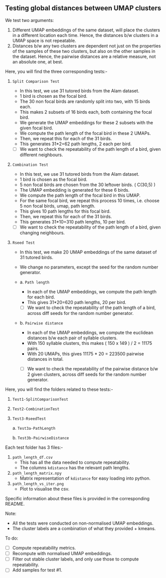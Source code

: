 ## Testing global distances between UMAP clusters

We test two arguments:

1. Different UMAP embeddings of the same dataset, will place the clusters in a different location each time. Hence, the distances b/w clusters in a UMAP space is not repeatable.
2. Distances b/w any two clusters are dependent not just on the properties of the samples of these two clusters, but also on the other samples in the dataset. Hence, the pairwise distances are a relative measure, not an absolute one, at best.

Here, you will find the three corresponding tests:-

1. `Split Comparison Test`

	- In this test, we use 31 tutored birds from the Alam dataset.
	- 1 bird is chosen as the focal bird.
	- The 30 non focal birds are randomly split into two, with 15 birds each.
	- This makes 2 subsets of 16 birds each, both containing the focal bird.
	- We generate the UMAP embeddings for these 2 subsets with the given focal bird.
	- We compute the path length of the focal bird in these 2 UMAPs.
	- Then, we repeat this for each of the 31 birds.
	- This generates 31*2=62 path lengths, 2 each per bird.
	- [ ] We want to check the repeatability of the path length of a bird, given different neighbours.

2. `Combination Test`

	- In this test, we use 31 tutored birds from the Alam dataset.
	- 1 bird is chosen as the focal bird.
	- 5 non focal birds are chosen from the 30 leftover birds. ( C(30,5) )
	- The UMAP embedding is generated for these 6 birds.
	- We compute the path length of the focal bird in this UMAP.
	- For the same focal bird, we repeat this process 10 times, i.e. choose 5 non focal birds, umap, path length.
	- This gives 10 path lengths for this focal bird.
	- Then, we repeat this for each of the 31 birds.
	- This generates 31*10=310 path lengths, 10 per bird.
	- [ ] We want to check the repeatability of the path length of a bird, given changing neighbours.

3. `Rseed Test`

	-  In this test, we make 20 UMAP embeddings of the same dataset of 31 tutored birds.
	-  We change no parameters, except the seed for the random number generator. 
	
	- a. `Path length`
		- In each of the UMAP embeddings, we compute the path length for each bird.
		- This gives 31*20=620 path lengths, 20 per bird.
		- [ ] We want to check the repeatability of the path length of a bird, across diff seeds for the random number generator.
	- b. `Pairwise distance`
		-  In each of the UMAP embeddings, we compute the euclidean distances b/w each pair of syllable clusters.
		- With 150 syllable clusters, this makes ( 150 x 149 ) / 2  = 11175 pairs.
		- With 20 UMAPs, this gives 11175 * 20 = 223500 pairwise distances in total.
		- [ ] We want to check the repeatability of the pairwise distance b/w 2 given clusters, across diff seeds for the random number generator.



Here, you will find the folders related to these tests:-

1. `Test1-SplitComparisonTest`

2. `Test2-CombinationTest`

3. `Test3-RseedTest`

	a. `Test3a-PathLength`
	
	b. `Test3b-PairwiseDistance`



Each test folder has 3 files:-
1. `path_length_df.csv`
	- This has all the data needed to compute repeatability.
	- The columns `kdistance` has the relevant path lengths.
2. `path_length_matrix.npy`
	- Matrix representation of `kdistance` for easy loading into python.
3. `path_length_vs_iter.png`
	- Plot to visualise the csv.
	
Specific information  about  these  files is provided in the corresponding README.



Note:

- All the tests were conducted on non-normalised UMAP embeddings.
- The cluster labels are a combination of what they provided + kmeans.



To do:

- [ ] Compute repeatability metrics.
- [ ] Recompute with normalised UMAP embeddings.
- [ ] Filter out stable cluster labels, and only use those to compute repeatability.
- [ ] Add samples for test #1.